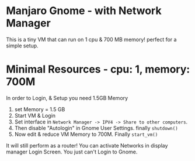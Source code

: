 # Manjaro Gnome - with Network Manager
This is a tiny VM that can run on 1 cpu & 700 MB memory! perfect for a simple setup.

# Minimal Resources - cpu: 1, memory: 700M
In order to Login, & Setup you need 1.5GB Memory
1. set Memory = 1.5 GB
2. Start VM & Login
3. Set interface in `Network Manager -> IPV4 -> Share to other computers`.
4. Then disable "Autologin" in Gnome User Settings. finally `shutdown()`
5. Now edit & reduce VM Memory to 700M. Finally `start_vm()`

It will still perform as a router! You can activate Networks in display manager Login Screen. You just can't Login to Gnome.
